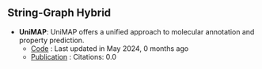 ## String-Graph Hybrid
- **UniMAP**: UniMAP offers a unified approach to molecular annotation and property prediction.
	- [Code](https://github.com/fengshikun/UniMAP) : Last updated in May 2024, 0 months ago
	- [Publication](https://doi.org/10.48550/arXiv.2310.14216) : Citations: 0.0
